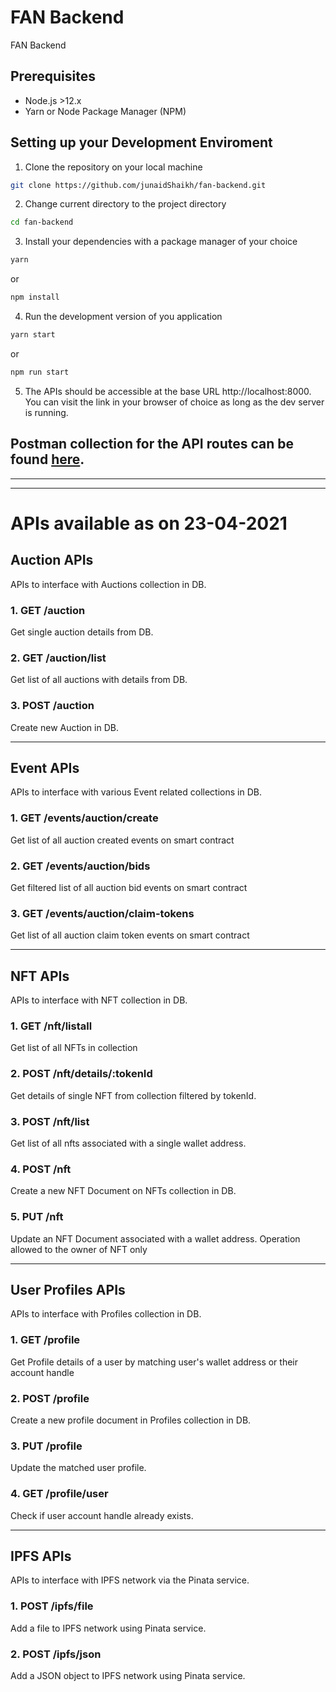 # FAN Backend

FAN Backend

## Prerequisites

- Node.js >12.x
- Yarn or Node Package Manager (NPM)

## Setting up your Development Enviroment

1. Clone the repository on your local machine

```bash
git clone https://github.com/junaidShaikh/fan-backend.git
```

2. Change current directory to the project directory

```bash
cd fan-backend
```

3. Install your dependencies with a package manager of your choice

```bash
yarn
```

or

```bash
npm install
```

4. Run the development version of you application

```bash
yarn start
```

or

```bash
npm run start
```

5. The APIs should be accessible at the base URL http://localhost:8000. You can visit the link in your browser of choice as long as the dev server is running.

## Postman collection for the API routes can be found [here](https://www.getpostman.com/collections/86956f3392efac484aad).

---

---

# APIs available as on 23-04-2021

## Auction APIs

APIs to interface with Auctions collection in DB.

### 1. GET /auction

Get single auction details from DB.

### 2. GET /auction/list

Get list of all auctions with details from DB.

### 3. POST /auction

Create new Auction in DB.

---

## Event APIs

APIs to interface with various Event related collections in DB.

### 1. GET /events/auction/create

Get list of all auction created events on smart contract

### 2. GET /events/auction/bids

Get filtered list of all auction bid events on smart contract

### 3. GET /events/auction/claim-tokens

Get list of all auction claim token events on smart contract

---

## NFT APIs

APIs to interface with NFT collection in DB.

### 1. GET /nft/listall

Get list of all NFTs in collection

### 2. POST /nft/details/:tokenId

Get details of single NFT from collection filtered by tokenId.

### 3. POST /nft/list

Get list of all nfts associated with a single wallet address.

### 4. POST /nft

Create a new NFT Document on NFTs collection in DB.

### 5. PUT /nft

Update an NFT Document associated with a wallet address. Operation allowed to the owner of NFT only

---

## User Profiles APIs

APIs to interface with Profiles collection in DB.

### 1. GET /profile

Get Profile details of a user by matching user's wallet address or their account handle

### 2. POST /profile

Create a new profile document in Profiles collection in DB.

### 3. PUT /profile

Update the matched user profile.

### 4. GET /profile/user

Check if user account handle already exists.

---

## IPFS APIs

APIs to interface with IPFS network via the Pinata service.

### 1. POST /ipfs/file

Add a file to IPFS network using Pinata service.

### 2. POST /ipfs/json

Add a JSON object to IPFS network using Pinata service.
